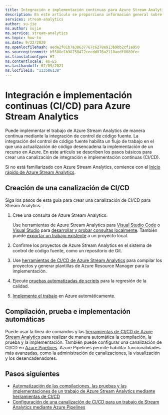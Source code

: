 ```yaml
---
title: Integración e implementación continuas para Azure Stream Analytics
description: En este artículo se proporciona información general sobre una canalización de integración e implementación continuas (CI/CD) para Azure Stream Analytics.
services: stream-analytics
author: su-jie
ms.author: sujie
ms.service: stream-analytics
ms.topic: how-to
ms.date: 9/22/2020
ms.openlocfilehash: aede2f01b7a38637767c6278e913b9bb2cf1a950
ms.sourcegitcommit: b5508e1b38758472cecdd876a2118aedf8089fec
ms.translationtype: HT
ms.contentlocale: es-ES
ms.lasthandoff: 07/09/2021
ms.locfileid: "113586138"
---
```

# <a name="continuous-integration-and-deployment-cicd-for-azure-stream-analytics"></a>Integración e implementación continuas (CI/CD) para Azure Stream Analytics

Puede implementar el trabajo de Azure Stream Analytics de manera continua mediante la integración de control de código fuente. La integración del control de código fuente habilita un flujo de trabajo en el que una actualización de código desencadena la implementación de un recurso en Azure. En este artículo se describen los pasos básicos para crear una canalización de integración e implementación continuas (CI/CD).

Si no está familiarizado con Azure Stream Analytics, comience con el [Inicio rápido de Azure Stream Analytics](stream-analytics-quick-create-portal.md).

## <a name="create-a-cicd-pipeline"></a>Creación de una canalización de CI/CD

Siga los pasos de esta guía para crear una canalización de CI/CD para Stream Analytics.

1. Cree una consulta de Azure Stream Analytics.

   Use herramientas de Azure Stream Analytics para [Visual Studio Code](./quick-create-visual-studio-code.md) o [Visual Studio](stream-analytics-quick-create-vs.md) para [desarrollar y probar consultas localmente](develop-locally.md). También puede [exportar un trabajo existente](visual-studio-code-explore-jobs.md#export-a-job-to-a-local-project) a un proyecto local.

2. Confirme los proyectos de Azure Stream Analytics en el sistema de control de código fuente, como un repositorio de Git.

3. Use [herramientas de CI/CD de Azure Stream Analytics](cicd-tools.md) para compilar los proyectos y generar plantillas de Azure Resource Manager para la implementación.

4. Ejecute [pruebas automatizadas de scripts](cicd-tools.md#automated-test) para la regresión de la calidad.

5. [Implemente el trabajo](cicd-tools.md#deploy-to-azure) en Azure automáticamente.

## <a name="auto-build-test-and-deploy"></a>Compilación, prueba e implementación automáticas

Puede usar la línea de comandos y las [herramientas de CI/CD de Azure Stream Analytics](cicd-tools.md) para realizar de manera automática la compilación, la prueba y la implementación. También puede configurar una canalización de CI/CD en [Azure Pipelines](set-up-cicd-pipeline.md). Azure Pipelines permite habilitar funcionalidades más avanzadas, como la administración de canalizaciones, la visualización y los desencadenadores.

## <a name="next-steps"></a>Pasos siguientes

* [Automatización de las compilaciones, las pruebas y las implementaciones de un trabajo de Azure Stream Analytics mediante herramientas de CI/CD](cicd-tools.md)
* [Configuración de una canalización de CI/CD para un trabajo de Stream Analytics mediante Azure Pipelines](set-up-cicd-pipeline.md)
